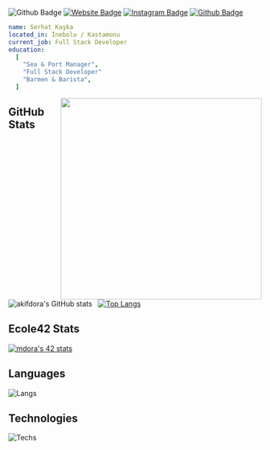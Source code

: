 ![Github Badge](https://komarev.com/ghpvc/?username=Serhat-18&color=blueviolet)
[![Website Badge](https://img.shields.io/badge/-Website-1db5e7?style=flat-quare&labelColor=1db5e7&logo=internetexplorer&logoColor=white&link=link)](https://www.srhdev.xyz)
[![Instagram Badge](https://img.shields.io/badge/-Instagram-C13584?style=flat-quare&labelColor=C13584&logo=instagram&logoColor=white&link=link)](https://instagram.com/serhat.lua)
[![Github Badge](https://img.shields.io/badge/-Github-000000?style=flat-quare&labelColor=000000&logo=github&logoColor=white&link=link)](https://github.com/Serhat-18) 
```yaml
name: Serhat Kaşka
located_in: İnebolu / Kastamonu
current_job: Full Stack Developer
education:
  [
    "Sea & Port Manager",
    "Full Stack Developer"
    "Barmen & Barista",
  ]


```
<img align="right" width="400px" src="https://user-images.githubusercontent.com/77089894/206934975-0e140d74-3d5e-4e2f-afde-c6e372e5274b.gif">

## GitHub Stats
![akifdora's GitHub stats](https://github-readme-stats.vercel.app/api?username=Serhat-18&show_icons=true&theme=synthwave) &nbsp;&nbsp;[![Top Langs](https://github-readme-stats.vercel.app/api/top-langs/?username=Serhat-18&layout=compact&theme=synthwave)](https://github.com/Serhat-18)
## Ecole42 Stats
[![mdora's 42 stats](https://badge42.vercel.app/api/v2/clg05bk9k001108mqrdthmhqm/stats?cursusId=9&coalitionId=piscine)](https://github.com/Serhat-18)
## Languages
![Langs](https://skillicons.dev/icons?i=html,css,js,php,c,cs,lua,py,c++")
## Technologies
![Techs](https://skillicons.dev/icons?i=vscode,git,vim,bash,nodejs,mysql,sqlite,mongodb,bots,wordpress,cloudflare,ps,")

